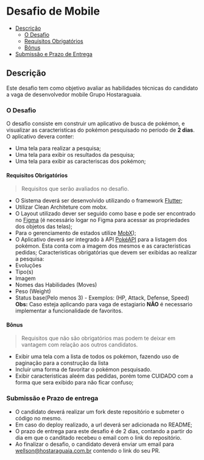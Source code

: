 # Desafio de Mobile
- [Descrição](#descrição)
  - [O Desafio](#o-desafio)
  - [Requisitos Obrigatórios](#requisitos-obrigatórios)
  - [Bônus](#bônus)
- [Submissão e Prazo de Entrega](#submissão-e-prazo-de-entrega)
## Descrição
Este desafio tem como objetivo avaliar as habilidades técnicas do candidato a vaga de desenvolvedor mobile Grupo Hostaraguaia.
### O Desafio
O desafio consiste em construir um aplicativo de busca de pokémon, e visualizar as caracteristicas do pokémon pesquisado no período de **2 dias**.
O aplicativo devera conter:
- Uma tela para realizar a pesquisa;
- Uma tela para exibir os resultados da pesquisa;
- Uma tela para exibir as caracteriscas dos pokémon;
#### Requisitos Obrigatórios
> Requisitos que serão avaliados no desafio.
- O Sistema deverá ser desenvolvido utilizando o framework [Flutter](https://flutter.dev/);
- Utilizar Clean Architeture com mobx.
- O Layout utilizado dever ser seguido como base e pode ser encontrado no  [Figma](https://www.figma.com/file/W6jWGGCGz3qhun7TxTrVn4/Teste_pokemon?node-id=13%3A427) (é necessário logar no Figma para acessar as propriedades dos objetos das telas);
- Para o gerenciamento de estados utilize  [MobX](https://pub.dev/packages/mobx));
- O Aplicativo deverá ser integrado à API [PokéAPI](https://pokeapi.co/) para a listagem dos pokémon. Esta conta com a imagem dos mesmos e as caracteristicas pedidas;
Caracteristicas obrigatórias que devem ser exibidas ao realizar a pesquisa:
- Evoluções
- Tipo(s)
- Imagem
- Nomes das Habilidades (Moves)
- Peso (Weight)
- Status base(Pelo menos 3)  - Exemplos: (HP, Attack, Defense, Speed)
**Obs:** Caso esteja aplicando para vaga de estagiario **NÃO** é necessario implementar a funcionalidade de favoritos.
#### Bônus
> Requisitos que não são obrigatórios mas podem te deixar em vantagem com relação aos outros candidatos.
- Exibir uma tela com a lista de todos os pokémon, fazendo uso de paginação para a construção da lista
- Incluir uma forma de favoritar o pokémon pesquisado.
- Exibir caracteristicas aleém das pedidas, porém tome CUIDADO com a forma que sera exibido para não ficar confuso;
### Submissão e Prazo de entrega
- O candidato deverá realizar um fork deste repositório e submeter o código no mesmo.
- Em caso do deploy realizado, a url deverá ser adicionada no README;
- O prazo de entrega para este desafio é de 2 dias, contando a partir do dia em que o canditado recebeu o email com o link do repositório.
- Ao finalizar o desafio, o candidato deverá enviar um email para wellson@hostaraguaia.com.br contendo o link do seu PR.
